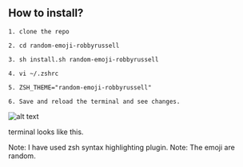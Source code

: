 ## How to install?

```
1. clone the repo

2. cd random-emoji-robbyrussell

3. sh install.sh random-emoji-robbyrussell

4. vi ~/.zshrc

5. ZSH_THEME="random-emoji-robbyrussell"

6. Save and reload the terminal and see changes.
```

![alt text](https://i.imgur.com/uIUa007.png "random-emoji-robbyrussell")

terminal looks like this.


Note: I have used zsh syntax highlighting plugin.
Note: The emoji are random.
